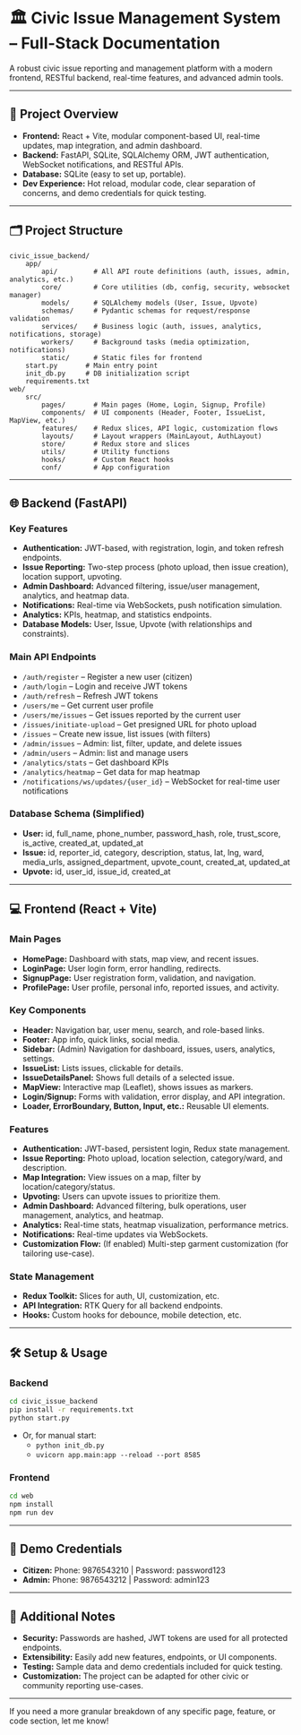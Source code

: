 
# 🏛️ Civic Issue Management System – Full-Stack Documentation

A robust civic issue reporting and management platform with a modern frontend, RESTful backend, real-time features, and advanced admin tools.

---

## 🚀 Project Overview

- **Frontend:** React + Vite, modular component-based UI, real-time updates, map integration, and admin dashboard.
- **Backend:** FastAPI, SQLite, SQLAlchemy ORM, JWT authentication, WebSocket notifications, and RESTful APIs.
- **Database:** SQLite (easy to set up, portable).
- **Dev Experience:** Hot reload, modular code, clear separation of concerns, and demo credentials for quick testing.

---

## 🗂️ Project Structure

```
civic_issue_backend/
	app/
		api/         # All API route definitions (auth, issues, admin, analytics, etc.)
		core/        # Core utilities (db, config, security, websocket manager)
		models/      # SQLAlchemy models (User, Issue, Upvote)
		schemas/     # Pydantic schemas for request/response validation
		services/    # Business logic (auth, issues, analytics, notifications, storage)
		workers/     # Background tasks (media optimization, notifications)
		static/      # Static files for frontend
	start.py       # Main entry point
	init_db.py     # DB initialization script
	requirements.txt
web/
	src/
		pages/       # Main pages (Home, Login, Signup, Profile)
		components/  # UI components (Header, Footer, IssueList, MapView, etc.)
		features/    # Redux slices, API logic, customization flows
		layouts/     # Layout wrappers (MainLayout, AuthLayout)
		store/       # Redux store and slices
		utils/       # Utility functions
		hooks/       # Custom React hooks
		conf/        # App configuration
```

---

## 🌐 Backend (FastAPI)

### Key Features

- **Authentication:** JWT-based, with registration, login, and token refresh endpoints.
- **Issue Reporting:** Two-step process (photo upload, then issue creation), location support, upvoting.
- **Admin Dashboard:** Advanced filtering, issue/user management, analytics, and heatmap data.
- **Notifications:** Real-time via WebSockets, push notification simulation.
- **Analytics:** KPIs, heatmap, and statistics endpoints.
- **Database Models:** User, Issue, Upvote (with relationships and constraints).

### Main API Endpoints

- `/auth/register` – Register a new user (citizen)
- `/auth/login` – Login and receive JWT tokens
- `/auth/refresh` – Refresh JWT tokens
- `/users/me` – Get current user profile
- `/users/me/issues` – Get issues reported by the current user
- `/issues/initiate-upload` – Get presigned URL for photo upload
- `/issues` – Create new issue, list issues (with filters)
- `/admin/issues` – Admin: list, filter, update, and delete issues
- `/admin/users` – Admin: list and manage users
- `/analytics/stats` – Get dashboard KPIs
- `/analytics/heatmap` – Get data for map heatmap
- `/notifications/ws/updates/{user_id}` – WebSocket for real-time user notifications

### Database Schema (Simplified)

- **User:** id, full_name, phone_number, password_hash, role, trust_score, is_active, created_at, updated_at
- **Issue:** id, reporter_id, category, description, status, lat, lng, ward, media_urls, assigned_department, upvote_count, created_at, updated_at
- **Upvote:** id, user_id, issue_id, created_at

---

## 💻 Frontend (React + Vite)

### Main Pages

- **HomePage:** Dashboard with stats, map view, and recent issues.
- **LoginPage:** User login form, error handling, redirects.
- **SignupPage:** User registration form, validation, and navigation.
- **ProfilePage:** User profile, personal info, reported issues, and activity.

### Key Components

- **Header:** Navigation bar, user menu, search, and role-based links.
- **Footer:** App info, quick links, social media.
- **Sidebar:** (Admin) Navigation for dashboard, issues, users, analytics, settings.
- **IssueList:** Lists issues, clickable for details.
- **IssueDetailsPanel:** Shows full details of a selected issue.
- **MapView:** Interactive map (Leaflet), shows issues as markers.
- **Login/Signup:** Forms with validation, error display, and API integration.
- **Loader, ErrorBoundary, Button, Input, etc.:** Reusable UI elements.

### Features

- **Authentication:** JWT-based, persistent login, Redux state management.
- **Issue Reporting:** Photo upload, location selection, category/ward, and description.
- **Map Integration:** View issues on a map, filter by location/category/status.
- **Upvoting:** Users can upvote issues to prioritize them.
- **Admin Dashboard:** Advanced filtering, bulk operations, user management, analytics, and heatmap.
- **Analytics:** Real-time stats, heatmap visualization, performance metrics.
- **Notifications:** Real-time updates via WebSockets.
- **Customization Flow:** (If enabled) Multi-step garment customization (for tailoring use-case).

### State Management

- **Redux Toolkit:** Slices for auth, UI, customization, etc.
- **API Integration:** RTK Query for all backend endpoints.
- **Hooks:** Custom hooks for debounce, mobile detection, etc.

---

## 🛠️ Setup & Usage

### Backend

```bash
cd civic_issue_backend
pip install -r requirements.txt
python start.py
```
- Or, for manual start:
	- `python init_db.py`
	- `uvicorn app.main:app --reload --port 8585`

### Frontend

```bash
cd web
npm install
npm run dev
```

---

## 👥 Demo Credentials

- **Citizen:** Phone: 9876543210 | Password: password123
- **Admin:** Phone: 9876543212 | Password: admin123

---

## 📝 Additional Notes

- **Security:** Passwords are hashed, JWT tokens are used for all protected endpoints.
- **Extensibility:** Easily add new features, endpoints, or UI components.
- **Testing:** Sample data and demo credentials included for quick testing.
- **Customization:** The project can be adapted for other civic or community reporting use-cases.

---

If you need a more granular breakdown of any specific page, feature, or code section, let me know!
